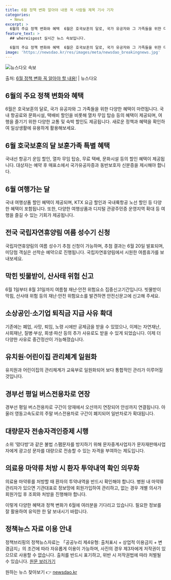 ```yaml
---
title: 6월 정책 변화 알아야 내용 꼭 사람들 제목 기사 기자
categories:
  - News
excerpt: >
  6월의 주요 정책 변화와 혜택  6월은 호국보훈의 달로, 국가 유공자와 그 가족들을 위한 다양한 혜택이 마련…
feature_text: >
  ## whereispost 실시간 뉴스 속보입니다.

  6월의 주요 정책 변화와 혜택  6월은 호국보훈의 달로, 국가 유공자와 그 가족들을 위한 다양한 혜택이 마련…
image: 'https://newsdao.kr/res/images/meta/newsdao_breakingnews.jpg'
---
```


![뉴스다오 속보](https://newsdao.kr/res/images/meta/newsdao_breakingnews.jpg)

<p>출처: <a href="https://newsdao.kr/4087" rel="dofollow">6월 정책 변화 꼭 알아야 할 내용!</a> | 뉴스다오</p>

<h2 data-ke-size="size26">6월의 주요 정책 변화와 혜택</h2>
<p data-ke-size="size16">6월은 호국보훈의 달로, 국가 유공자와 그 가족들을 위한 다양한 혜택이 마련됩니다. 국내 항공료와 문화시설, 택배비 할인을 비롯해 열차 무임 탑승 등의 혜택이 제공되며, 여행을 즐기기 위한 다양한 교통 및 숙박 할인도 제공됩니다. 새로운 정책과 혜택을 확인하여 일상생활에 유용하게 활용해보세요.</p>

<h2 data-ke-size="size26">6월 호국보훈의 달 보훈가족 특별 혜택</h2>
<p data-ke-size="size16">국내선 항공기 운임 할인, 열차 무임 탑승, 무료 택배, 문화시설 등의 할인 혜택이 제공됩니다. 대상자는 예약 후 매표소에서 국가유공자증과 동반보호자 신분증을 제시해야 합니다.</p>

<h2 data-ke-size="size26">6월 여행가는 달</h2>
<p data-ke-size="size16">국내 여행상품 할인 혜택이 제공되며, KTX 요금 할인과 국내륙항공 노선 할인 등 다양한 혜택이 포함됩니다. 또한, 다양한 여행상품과 디지털 관광주민증 운영지역 확대 등 여행을 즐길 수 있는 기회가 제공됩니다.</p>

<h2 data-ke-size="size26">전국 국립자연휴양림 여름 성수기 신청</h2>
<p data-ke-size="size16">국립자연휴양림의 여름 성수기 추첨 신청이 가능하며, 추첨 결과는 6월 20일 발표되며, 미당첨 객실은 선착순 예약으로 진행됩니다. 국립자연휴양림에서 시원한 여름휴가를 보내보세요.</p>

<h2 data-ke-size="size26">막힌 빗물받이, 산사태 위험 신고</h2>
<p data-ke-size="size16">6월 1일부터 8월 31일까지 여름철 재난·안전 위험요소 집중신고기간입니다. 빗물받이 막힘, 산사태 위험 등의 재난·안전 위험요소를 발견하면 안전신문고에 신고해 주세요.</p>

<h2 data-ke-size="size26">소상공인·소기업 퇴직금 지급 사유 확대</h2>
<p data-ke-size="size16">기존에는 폐업, 사망, 퇴임, 노령 시에만 공제금을 받을 수 있었으나, 이제는 자연재난, 사회재난, 질병·부상, 회생·파산 등의 추가 사유로도 받을 수 있게 되었습니다. 이제 더 다양한 사유로 중간정산이 가능해졌습니다.</p>

<h2 data-ke-size="size26">유치원·어린이집 관리체계 일원화</h2>
<p data-ke-size="size16">유치원과 어린이집의 관리체계가 교육부로 일원화되어 보다 통합적인 관리가 이루어질 것입니다.</p>

<h2 data-ke-size="size26">경부선 평일 버스전용차로 연장</h2>
<p data-ke-size="size16">경부선 평일 버스전용차로 구간이 양재에서 오산까지 연장되어 안성까지 연결됩니다. 아울러 영동고속도로의 주말 버스전용차로 구간이 폐지되어 일반차로가 확대됩니다.</p>

<h2 data-ke-size="size26">대량문자 전송자격인증제 시행</h2>
<p data-ke-size="size16">소위 '떴다방'과 같은 불법 스팸문자를 방지하기 위해 문자중계사업자가 문자재판매사업자에게 광고성 문자를 대량으로 전송할 수 있는 자격을 부여하는 제도입니다.</p>

<h2 data-ke-size="size26">의료용 마약류 처방 시 환자 투약내역 확인 의무화</h2>
<p data-ke-size="size16">의료용 마약류를 처방할 때 환자의 투약내역을 반드시 확인해야 합니다. 병원 내 마약류 관리자가 있으면 기관대표로 정보망에 회원가입하여 관리하고, 없는 경우 개별 의사가 회원가입 후 조회와 처방을 진행해야 합니다.</p>

<p data-ke-size="size16">이렇게 다양한 혜택과 정책 변화가 6월에 여러분을 기다리고 있습니다. 필요한 정보를 잘 활용하여 유익한 한 달 보내시기 바랍니다.</p>

<h2 data-ke-size="size26">정책뉴스 자료 이용 안내</h2>
<p data-ke-size="size16">정책브리핑의 정책뉴스자료는 「공공누리 제4유형: 출처표시 + 상업적 이용금지 + 변경금지」의 조건에 따라 자유롭게 이용이 가능하며, 사진의 경우 제3자에게 저작권이 있으므로 사용할 수 없습니다. 출처를 반드시 표기하고, 위반 시 저작권법에 따라 처벌될 수 있습니다. <a href="https://newsdao.kr/4087">원문 보러가기</a></p> 

원하는 뉴스 찾아보기 👉 <a href="https://newsdao.kr" rel="dofollow">newsdao.kr</a>



